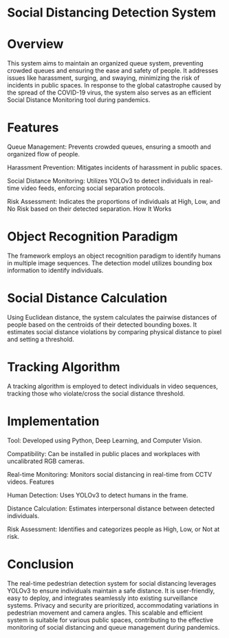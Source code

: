 # Social Distancing Detection System

# Overview

This system aims to maintain an organized queue system, preventing crowded queues and ensuring the ease and safety of people. It addresses issues like harassment, surging, and swaying, minimizing the risk of incidents in public spaces. In response to the global catastrophe caused by the spread of the COVID-19 virus, the system also serves as an efficient Social Distance Monitoring tool during pandemics.

# Features

Queue Management: Prevents crowded queues, ensuring a smooth and organized flow of people.

Harassment Prevention: Mitigates incidents of harassment in public spaces.

Social Distance Monitoring: Utilizes YOLOv3 to detect individuals in real-time video feeds, enforcing social separation protocols.

Risk Assessment: Indicates the proportions of individuals at High, Low, and No Risk based on their detected separation.
How It Works

# Object Recognition Paradigm

The framework employs an object recognition paradigm to identify humans in multiple image sequences. The detection model utilizes bounding box information to identify individuals.

# Social Distance Calculation

Using Euclidean distance, the system calculates the pairwise distances of people based on the centroids of their detected bounding boxes. It estimates social distance violations by comparing physical distance to pixel and setting a threshold.

# Tracking Algorithm

A tracking algorithm is employed to detect individuals in video sequences, tracking those who violate/cross the social distance threshold.

# Implementation

Tool: Developed using Python, Deep Learning, and Computer Vision.

Compatibility: Can be installed in public places and workplaces with uncalibrated RGB cameras.

Real-time Monitoring: Monitors social distancing in real-time from CCTV videos.
Features

Human Detection: Uses YOLOv3 to detect humans in the frame.

Distance Calculation: Estimates interpersonal distance between detected individuals.

Risk Assessment: Identifies and categorizes people as High, Low, or Not at risk.

# Conclusion

The real-time pedestrian detection system for social distancing leverages YOLOv3 to ensure individuals maintain a safe distance. It is user-friendly, easy to deploy, and integrates seamlessly into existing surveillance systems. Privacy and security are prioritized, accommodating variations in pedestrian movement and camera angles. This scalable and efficient system is suitable for various public spaces, contributing to the effective monitoring of social distancing and queue management during pandemics.















































